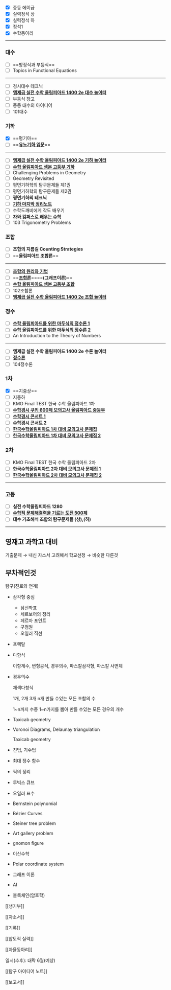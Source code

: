 - [x] 중등 에이급
- [x] 실력정석 상
- [x] 실력정석 하
- [x] 정석1
- [x] 수학동아리
---
### 대수
- [ ] ==방정식과 부등식==
- [ ] Topics in Functional Equations
---
- [ ] 경시대수 테크닉
- [ ] [**엠제곱 실전 수학 올림피아드 1400 2e 대수 놀이터**](https://www.yes24.com/Product/Goods/5462061)
- [ ] 부등식 창고
- [ ] 중등 대수의 아이디어
- [ ] 101대수
### 기하
- [x] ==평기아==
- [ ] ==[**유노기하 입문**](http://www.yes24.com/Product/Goods/3460467)==
---
- [ ] [**엠제곱 실전 수학 올림피아드 1400 2e 기하 놀이터**](http://www.yes24.com/Product/Goods/5451866)
- [ ] [**수학 올림피아드 셈본 고등부 기하**](https://www.yes24.com/Product/Goods/59256955)
- [ ] Challenging Problems in Geometry
- [ ] Geometry Revisited
- [ ] 평면기하학의 탐구문제들 제1권
- [ ] 평면기하학의 탐구문제들 제2권
- [ ] **평면기하의 테크닉**
- [ ] [**기하 마지막 정리노트**](http://www.yes24.com/Product/Goods/4932928)
- [ ] 수학도깨비에게 작도 배우기
- [ ] [**자와 컴퍼스로 배우는 수학**](http://www.yes24.com/Product/Goods/105122872)
- [ ] 103 Trigonometry Problems

### 조합
- [ ] **조합의 지름길 Counting Strategies**
- [ ] ==**올림피아드 조합론**==
---
- [ ] [**조합의 원리와 기법**](http://www.yes24.com/Product/Goods/3407302)
- [ ] ==[**조합론**](http://www.yes24.com/Product/Goods/17572087)====**(그래프이론)**==
- [ ] [**수학 올림피아드 셈본 고등부 조합**](https://www.yes24.com/Product/Goods/70968036)
- [ ] 102조합론
- [ ] [**엠제곱 실전 수학 올림피아드 1400 2e 조합 놀이터**](https://www.yes24.com/Product/Goods/5462064)

### 정수

- [ ] [**수학 올림피아드를 위한 마두식의 정수론 1**](https://product.kyobobook.co.kr/detail/S000001985157)
- [ ] [**수학 올림피아드를 위한 마두식의 정수론 2**](https://product.kyobobook.co.kr/detail/S000001985158)
- [ ] An Introduction to the Theory of Numbers
---
- [ ] **엠제곱 실전 수학 올림피아드 1400 2e 수론 놀이터**
- [ ] [**정수론**](https://www.yes24.com/Product/Goods/4556545)
- [ ] 104정수론
### 1차
- [x] ==지중상==
- [ ] 지중하
- [ ] KMO Final TEST 한국 수학 올림피아드 1차
- [ ] [**수학경시 쿠키 600제 모의고사 올림피아드 중등부**](https://www.yes24.com/Product/Goods/18282668)
- [ ] [**수학경시 콘서트 1**](http://www.yes24.com/Product/Goods/15487325)
- [ ] [**수학경시 콘서트 2**](http://www.yes24.com/Product/Goods/96173365)
- [ ] [**한국수학올림피아드 1차 대비 모의고사 문제집**](http://www.yes24.com/Product/Goods/8223189)
- [ ] [**한국수학올림피아드 1차 대비 모의고사 문제집 2**](http://www.yes24.com/Product/Goods/11819867)

### 2차
- [ ] KMO Final TEST 한국 수학 올림피아드 2차
- [ ] [**한국수학올림피아드 2차 대비 모의고사 문제집 1**](http://www.yes24.com/Product/Goods/8223186)
- [ ] [**한국수학올림피아드 2차 대비 모의고사 문제집 2**](http://www.yes24.com/Product/Goods/8223175)

---

### 고등

- [ ] **실전 수학올림피아드 1280**
- [ ] **[수학적 문제해결력을 기르는 도전 500제](https://www.yes24.com/Product/Goods/3316957)**
- [ ] **대수 기초해석 조합의 탐구문제들 (상),(하)**

---

## 영재고 과학고 대비

기출문제 → 내신 자소서 고려해서 학교선정 → 비슷한 다른것

## 부차적인것

탐구(진로와 연계)

- 삼각형 중심
    - 삼선좌표
    - 세르보어의 정리
    - 페르마 포인트
    - 구점원
    - 오일러 직선
- 프랙탈
- 다항식
    
    이항계수, 변형공식, 경우의수, 파스칼삼각형, 파스칼 사면체
    
- 경우의수
    
    채색다항식
    
    1개, 2개 3개 n개 만들 수있는 모든 조합의 수
    
    1~n까지 수중 1~n가지를 뽑아 만들 수있는 모든 경우의 개수
    
- Taxicab geometry
- Voronoi Diagrams, Delaunay triangulation
    
    Taxicab geometry
    
- 진법, 기수법
- 최대 정수 함수
- 픽의 정리
- 루빅스 큐브
- 오일러 표수
- Bernstein polynomial
- Bézier Curves
- Steiner tree problem
- Art gallery problem
- gnomon figure
- 이산수학
- Polar coordinate system
- 그래프 이론
- AI
- 블록체인(암호학)

  

[[생기부]]

[[자소서]]

[[기록]]

[[압도적 실력]]

[[자율동아리]]

일시(추후): 대략 6월(예상)

[[탐구 아이디어 노트]]

[[보고서]]
